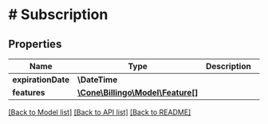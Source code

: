 # # Subscription

## Properties

Name | Type | Description | Notes
------------ | ------------- | ------------- | -------------
**expirationDate** | **\DateTime** |  | [optional]
**features** | [**\Cone\Billingo\Model\Feature[]**](Feature.md) |  | [optional]

[[Back to Model list]](../../README.md#models) [[Back to API list]](../../README.md#endpoints) [[Back to README]](../../README.md)
